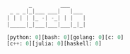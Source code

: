 <!-- start -->

```python
       _         ___
 _ _ _|_|___ ___|   |___ 
| | | | |_ -| -_| | |   |
|_____|_|___|___|___|_|_|

[python: 0][bash: 0][golang: 0][c: 0]
[c++: 0][julia: 0][haskell: 0]

```

<!-- end -->

